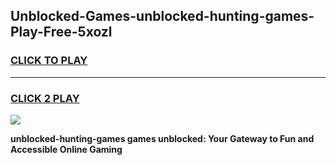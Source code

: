 
## Unblocked-Games-unblocked-hunting-games-Play-Free-5xozl
<h3>
<a href="https://premium76.site?title=unblocked-hunting-games&ref=23A">CLICK TO PLAY</a></h3>
<hr>

<h3>
<a href="https://premium76.site?title=unblocked-hunting-games&ref=23A">CLICK 2 PLAY</a>
  
</h3>

<a href="https://premium76.site?title=unblocked-hunting-games&ref=23A"><img src="https://clearcache.store/games.png"></a>


**unblocked-hunting-games games unblocked: Your Gateway to Fun and Accessible Online Gaming**
